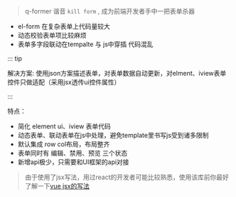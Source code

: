 
> q-former 谐音 `kill form` , 成为前端开发者手中一把表单杀器

- el-form 在复杂表单上代码量较大
- 动态校验表单项比较麻烦
- 表单多字段联动在tempalte 与 js中穿插 代码混乱

::: tip

解决方案: 使用json方案描述表单，对表单数据自动更新，对elment、iview表单控件只做适配（采用jsx透传ui控件属性）

:::

特点：

* 简化 element ui、iview 表单代码
* 动态表单、联动表单在js中处理，避免template里书写js受到诸多限制
* 默认集成 row col布局，布局整齐
* 表单同时有 编辑、禁用、预览 三个状态
* 新增api极少，只需要和UI框架的api对接

> 由于使用了jsx写法，用过react的开发者可能比较熟悉，使用该库前你最好了解一下[vue jsx的写法](https://cn.vuejs.org/v2/guide/render-function.html)